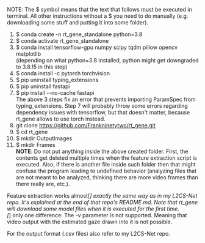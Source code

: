 NOTE: The $ symbol means that the text that follows must be executed in terminal. All other instructions without a $ you need to do manually (e.g. downloading some stuff and putting it into some folder).

01. $ conda create -n rt_gene_standalone python=3.8
02. $ conda activate rt_gene_standalone
03. $ conda install tensorflow-gpu numpy scipy tqdm pillow opencv matplotlib<br>
(depending on what python=3.8 installed, python might get downgraded to 3.8.15 in this step)
04. $ conda install -c pytorch torchvision
05. $ pip uninstall typing_extensions
06. $ pip uninstall fastapi
07. $ pip install --no-cache fastapi<br>
The above 3 steps fix an error that prevents importing ParamSpec from typing_extensions. Step 7 will probably throw some errors regarding dependency issues with tensorflow, but that doesn't matter, because rt_gene allows to use torch instead.
08. git clone https://github.com/Frankninetytwo/rt_gene.git
09. $ cd rt_gene
10. $ mkdir OutputImages
11. $ mkdir Frames<br>
**NOTE**: Do not put anything inside the above created folder. First, the contents get deleted multiple times when the feature extraction script is executed. Also, if there is another file inside such folder then that might confuse the program leading to undefined behavior (analyzing files that are not meant to be analyzed, thinking there are more video frames than there really are, etc.).

Feature extraction works almost[*] exactly the same way as in my L2CS-Net repo. It's explained at the end of that repo's README.md. Note that rt_gene will download some model files when it is executed for the first time.<br>
[*] only one difference: The -v parameter is not supported. Meaning that video output with the estimated gaze drawn into it is not possible.

For the output format (.csv files) also refer to my L2CS-Net repo.
